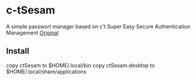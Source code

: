 # c-tSesam
A simple passwort manager based on c't Super Easy Secure Authentication Management
[Original](https://github.com/pinae/ctSESAM-python)

## Install
copy ctSesam to $HOME/.local/bin
copy ctSesam.desktop to $HOME/.local/share/applications
